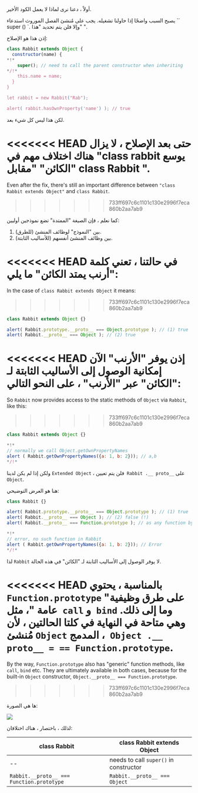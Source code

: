 أولاً ، دعنا نرى لماذا لا يعمل الكود الأخير.

يصبح السبب واضحًا إذا حاولنا تشغيله. يجب على مُنشئ الفصل الموروث استدعاء `` super () `. وإلا فلن يتم تحديد "هذا" ".

إذن هذا هو الإصلاح:

```js run
class Rabbit extends Object {
  constructor(name) {
*!*
    super(); // need to call the parent constructor when inheriting
*/!*
    this.name = name;
  }
}

let rabbit = new Rabbit("Rab");

alert( rabbit.hasOwnProperty('name') ); // true
```

لكن هذا ليس كل شيء بعد.

<<<<<<< HEAD
حتى بعد الإصلاح ، لا يزال هناك اختلاف مهم في "class rabbit يوسع الكائن" "مقابل" class Rabbit ".
=======
Even after the fix, there's still an important difference between `"class Rabbit extends Object"` and `class Rabbit`.
>>>>>>> 733ff697c6c1101c130e2996f7eca860b2aa7ab9

كما نعلم ، فإن الصيغة "الممتدة" تضع نموذجين أوليين:

1. بين "النموذج" لوظائف المنشئ (للطرق).
2. بين وظائف المنشئ أنفسهم (للأساليب الثابتة).

<<<<<<< HEAD
في حالتنا ، تعني كلمة "أرنب يمتد الكائن" ما يلي:
=======
In the case of `class Rabbit extends Object` it means:
>>>>>>> 733ff697c6c1101c130e2996f7eca860b2aa7ab9

```js run
class Rabbit extends Object {}

alert( Rabbit.prototype.__proto__ === Object.prototype ); // (1) true
alert( Rabbit.__proto__ === Object ); // (2) true
```

<<<<<<< HEAD
إذن يوفر "الأرنب" الآن إمكانية الوصول إلى الأساليب الثابتة لـ "الكائن" عبر "الأرنب" ، على النحو التالي:
=======
So `Rabbit` now provides access to the static methods of `Object` via `Rabbit`, like this:
>>>>>>> 733ff697c6c1101c130e2996f7eca860b2aa7ab9

```js run
class Rabbit extends Object {}

*!*
// normally we call Object.getOwnPropertyNames
alert ( Rabbit.getOwnPropertyNames({a: 1, b: 2})); // a,b
*/!*
```

ولكن إذا لم يكن لدينا `Extended Object` ، فلن يتم تعيين` Rabbit .__ proto__` على `Object`.

هنا هو العرض التوضيحي:

```js run
class Rabbit {}

alert( Rabbit.prototype.__proto__ === Object.prototype ); // (1) true
alert( Rabbit.__proto__ === Object ); // (2) false (!)
alert( Rabbit.__proto__ === Function.prototype ); // as any function by default

*!*
// error, no such function in Rabbit
alert ( Rabbit.getOwnPropertyNames({a: 1, b: 2})); // Error
*/!*
```

لذا `Rabbit` لا يوفر الوصول إلى الأساليب الثابتة لـ "الكائن" في هذه الحالة.

<<<<<<< HEAD
بالمناسبة ، يحتوي `Function.prototype` على طرق وظيفية" عامة "، مثل` call` و` bind` وما إلى ذلك. وهي متاحة في النهاية في كلتا الحالتين ، لأن مُنشئ `Object` المدمج ،` Object .__ proto__ = == Function.prototype`.
=======
By the way, `Function.prototype` also has "generic" function methods, like `call`, `bind` etc. They are ultimately available in both cases, because for the built-in `Object` constructor, `Object.__proto__ === Function.prototype`.
>>>>>>> 733ff697c6c1101c130e2996f7eca860b2aa7ab9

ها هي الصورة:

![](rabbit-extends-object.svg)

لذلك ، باختصار ، هناك اختلافان:

| class Rabbit | class Rabbit extends Object  |
|--------------|------------------------------|
| --             | needs to call `super()` in constructor |
| `Rabbit.__proto__ === Function.prototype` | `Rabbit.__proto__ === Object` |
